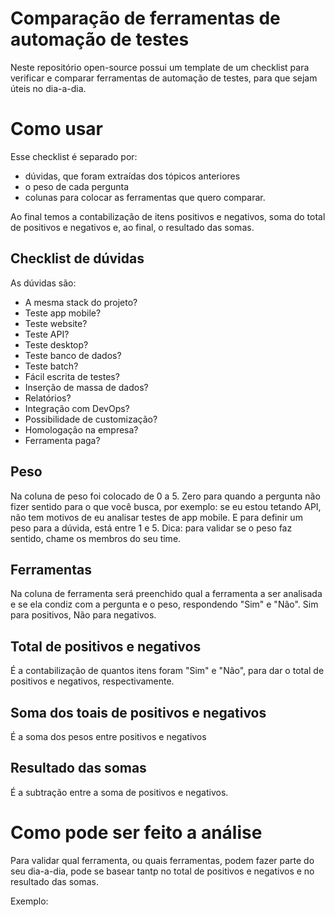 # Comparação de ferramentas de automação de testes

Neste repositório open-source possui um template de um checklist para verificar e comparar ferramentas de automação de testes, para que sejam úteis no dia-a-dia.

# Como usar

Esse checklist é separado por: 

 - dúvidas, que foram extraídas dos tópicos anteriores
 - o peso de cada pergunta
 - colunas para colocar as ferramentas que quero comparar.


Ao final temos a contabilização de itens positivos e negativos, soma do total de positivos e negativos e, ao final, o resultado das somas.

## Checklist de dúvidas

As dúvidas são:

 - A mesma stack do projeto?	
 - Teste app mobile?	
 - Teste website?	
 - Teste API?	
 - Teste desktop?	
 - Teste banco de dados?	
 - Teste batch?	
 - Fácil escrita de testes?	
 - Inserção de massa de dados?	
 - Relatórios?	
 - Integração com DevOps?	
 - Possibilidade de customização?	
 - Homologação na empresa?	
 - Ferramenta paga?	

## Peso

Na coluna de peso foi colocado de 0 a 5. Zero para quando a pergunta não fizer sentido para o que você busca, por exemplo: se eu estou tetando API, não tem motivos de eu analisar testes de app mobile. E para definir um peso para a dúvida, está entre 1 e 5. Dica: para validar se o peso faz sentido, chame os membros do seu time.

## Ferramentas

Na coluna de ferramenta será preenchido qual a ferramenta a ser analisada e se ela condiz com a pergunta e o peso, respondendo "Sim" e "Não". Sim para positivos, Não para negativos.

## Total de positivos e negativos

É a contabilização de quantos itens foram "Sim" e "Não", para dar o total de positivos e negativos, respectivamente.

## Soma dos toais de positivos e negativos

É a soma dos pesos entre positivos e negativos

## Resultado das somas

É a subtração entre a soma de positivos e negativos.

# Como pode ser feito a análise

Para validar qual ferramenta, ou quais ferramentas, podem fazer parte do seu dia-a-dia, pode se basear tantp no total de positivos e negativos e no resultado das somas.

Exemplo:


